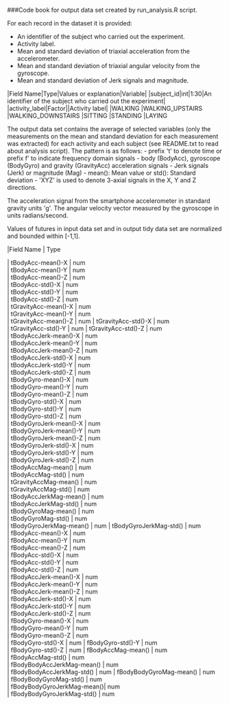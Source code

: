 ###Code book for output data set created by run_analysis.R script.

For each record in the dataset it is provided: 
- An identifier of the subject who carried out the experiment.
- Activity label.
- Mean and standard deviation of triaxial acceleration from the accelerometer.
- Mean and standard deviation of triaxial angular velocity from the gyroscope. 
- Mean and standard deviation of Jerk signals and magnitude.

|Field Name|Type|Values or explanation|Variable|
|subject_id|int|1:30|An identifier of the subject who carried out the experiment|
|activity_label|Factor||Activity label|
                                        |WALKING
                                        |WALKING_UPSTAIRS
                                        |WALKING_DOWNSTAIRS
                                        |SITTING
                                        |STANDING
                                        |LAYING
                                        
</tr>
</table>
The output data set contains the average of selected variables (only the measurements on the mean and standard deviation for each measurement was extracted) for each activity and each subject (see README.txt to read about analysis script).
The pattern is as follows:
- prefix 't' to denote time or prefix f' to indicate frequency domain signals
- body (BodyAcc), gyroscope (BodyGyro) and gravity (GravityAcc) acceleration signals
- Jerk signals (Jerk) or magnitude (Mag)
- mean(): Mean value or std(): Standard deviation
- 'XYZ' is used to denote 3-axial signals in the X, Y and Z directions.

The acceleration signal from the smartphone accelerometer in standard gravity units 'g'.
The angular velocity vector measured by the gyroscope in units radians/second. 

Values of futures in input data set and in output tidy data set are normalized and bounded within [-1,1].

|Field Name            |      Type    

| tBodyAcc-mean()-X          | num       
| tBodyAcc-mean()-Y          | num  
| tBodyAcc-mean()-Z          | num  
| tBodyAcc-std()-X           | num  
| tBodyAcc-std()-Y           | num  
| tBodyAcc-std()-Z           | num  
| tGravityAcc-mean()-X       | num  
| tGravityAcc-mean()-Y       | num  
| tGravityAcc-mean()-Z       | num 
| tGravityAcc-std()-X        | num  
| tGravityAcc-std()-Y        | num 
| tGravityAcc-std()-Z        | num  
| tBodyAccJerk-mean()-X      | num  
| tBodyAccJerk-mean()-Y      | num  
| tBodyAccJerk-mean()-Z      | num  
| tBodyAccJerk-std()-X       | num  
| tBodyAccJerk-std()-Y       | num  
| tBodyAccJerk-std()-Z       | num  
| tBodyGyro-mean()-X         | num  
| tBodyGyro-mean()-Y         | num  
| tBodyGyro-mean()-Z         | num  
| tBodyGyro-std()-X          | num  
| tBodyGyro-std()-Y          | num  
| tBodyGyro-std()-Z          | num  
| tBodyGyroJerk-mean()-X     | num  
| tBodyGyroJerk-mean()-Y     | num  
| tBodyGyroJerk-mean()-Z     | num  
| tBodyGyroJerk-std()-X      | num  
| tBodyGyroJerk-std()-Y      | num  
| tBodyGyroJerk-std()-Z      | num  
| tBodyAccMag-mean()         | num  
| tBodyAccMag-std()          | num  
| tGravityAccMag-mean()      | num  
| tGravityAccMag-std()       | num  
| tBodyAccJerkMag-mean()     | num  
| tBodyAccJerkMag-std()      | num  
| tBodyGyroMag-mean()        | num  
| tBodyGyroMag-std()         | num  
| tBodyGyroJerkMag-mean()    | num 
| tBodyGyroJerkMag-std()     | num  
| fBodyAcc-mean()-X          | num  
| fBodyAcc-mean()-Y          | num  
| fBodyAcc-mean()-Z          | num  
| fBodyAcc-std()-X           | num  
| fBodyAcc-std()-Y           | num  
| fBodyAcc-std()-Z           | num  
| fBodyAccJerk-mean()-X      | num  
| fBodyAccJerk-mean()-Y      | num  
| fBodyAccJerk-mean()-Z      | num  
| fBodyAccJerk-std()-X       | num  
| fBodyAccJerk-std()-Y       | num  
| fBodyAccJerk-std()-Z       | num  
| fBodyGyro-mean()-X         | num  
| fBodyGyro-mean()-Y         | num  
| fBodyGyro-mean()-Z         | num  
| fBodyGyro-std()-X          | num 
| fBodyGyro-std()-Y          | num  
| fBodyGyro-std()-Z          | num 
| fBodyAccMag-mean()         | num  
| fBodyAccMag-std()          | num  
| fBodyBodyAccJerkMag-mean() | num  
| fBodyBodyAccJerkMag-std()  | num 
| fBodyBodyGyroMag-mean()    | num  
| fBodyBodyGyroMag-std()     | num  
| fBodyBodyGyroJerkMag-mean()| num  
| fBodyBodyGyroJerkMag-std() | num  
